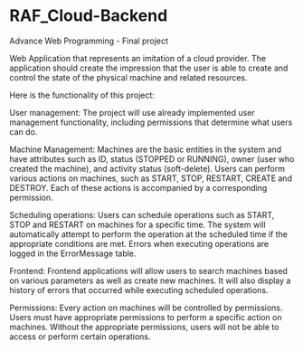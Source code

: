 # RAF_Cloud-Backend
Advance Web Programming - Final project

Web Application that represents an imitation of a cloud provider. The application should create the impression that the user is able
to create and control the state of the physical machine and related
resources.

Here is the functionality of this project:

User management: The project will use already implemented user management functionality, including permissions that determine what users can do.

Machine Management: Machines are the basic entities in the system and have attributes such as ID, status (STOPPED or RUNNING), owner (user who created the machine), and activity status (soft-delete). Users can perform various actions on machines, such as START, STOP, RESTART, CREATE and DESTROY. Each of these actions is accompanied by a corresponding permission.

Scheduling operations: Users can schedule operations such as START, STOP and RESTART on machines for a specific time. The system will automatically attempt to perform the operation at the scheduled time if the appropriate conditions are met. Errors when executing operations are logged in the ErrorMessage table.

Frontend: Frontend applications will allow users to search machines based on various parameters as well as create new machines. It will also display a history of errors that occurred while executing scheduled operations.

Permissions: Every action on machines will be controlled by permissions. Users must have appropriate permissions to perform a specific action on machines. Without the appropriate permissions, users will not be able to access or perform certain operations.



